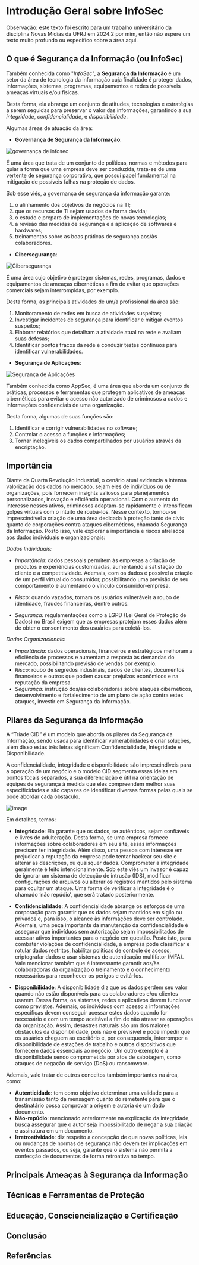 # Introdução Geral sobre InfoSec
Observação: este texto foi escrito para um trabalho universitário da disciplina Novas Mídias da UFRJ em 2024.2 por mim, então não espere um texto muito profundo ou específico sobre a área aqui.

## O que é Segurança da Informação (ou InfoSec)

Também conhecida como "*InfoSec*", a **Segurança da Informação** é um setor da área de  tecnologia da informação cuja finalidade é proteger dados, informações, sistemas, programas, equipamentos e redes de possíveis ameaças virtuais e/ou físicas. 

Desta forma, ela abrange um conjunto de atitudes, tecnologias e estratégias a serem seguidas para preservar o valor das informações, garantindo a sua *integridade*, *confidencialidade*, e *disponibilidade*. 

Algumas áreas de atuação da área:

* **Governança de Segurança da Informação**:

![governança de infosec](https://images.squarespace-cdn.com/content/v1/6048e1e3156d3f059791beae/1692983582379-AL6CU3H9AK9A7Z7856R5/governanca-da-seguranca-da-informacao-para-empresas-de-grande-porte-gateway-de-pagamento-iopay.png?format=1000w)

É uma área que trata de um conjunto de políticas, normas e métodos para guiar a forma que uma empresa deve ser conduzida, trata-se de uma vertente de segurança corporativa, que possui papel fundamental na mitigação de possíveis falhas na proteção de dados. 

Sob esse viés, a governança de segurança da informação garante:
1. o alinhamento dos objetivos de negócios na TI;
1. que os recursos de TI sejam usados de forma devida;
1. o estudo e preparo de implementações de novas tecnologias;
1. a revisão das medidas de segurança e a aplicação de softwares e hardwares;
1. treinamentos sobre as boas práticas de segurança aos/às colaboradores.
 
* **Cibersegurança**:

![Cibersegurança](https://encrypted-tbn0.gstatic.com/images?q=tbn:ANd9GcQmWW9A4K_QEJkAfYJR7lI3BRShJbSnRB5jtw&s)

É uma área cujo objetivo é proteger sistemas, redes, programas, dados e equipamentos de ameaças cibernéticas a fim de evitar que operações comerciais sejam interrompidas, por exemplo.
    
Desta forma, as principais atividades de um/a profissional da área são:
1. Monitoramento de redes em busca de atividades suspeitas;
1. Investigar incidentes de segurança para identificar e mitigar eventos suspeitos;
1. Elaborar relatórios que detalham a atividade atual na rede e avaliam suas defesas;
1. Identificar pontos fracos da rede e conduzir testes contínuos para identificar vulnerabilidades.
      
* **Segurança de Aplicações**:

![Segurança de Aplicações](https://live.staticflickr.com/4477/23922032368_14f828ab0f_b.jpg)

Também conhecida como AppSec, é uma área que aborda um conjunto de práticas, processos e ferramentas que protegem aplicativos de ameaças cibernéticas para evitar o acesso não autorizado de criminosos a dados e informações confidenciais de uma organização.

Desta forma, algumas de suas funções são:
1. Identificar e corrigir vulnerabilidades no software;
1. Controlar o acesso a funções e informações;
1. Tornar inelegíveis os dados compartilhados por usuários através da encriptação.

## Importância
   Diante da Quarta Revolução Industrial, o cenário atual evidencia a intensa valorização dos dados no mercado, sejam eles de indivíduos ou de organizações, pois fornecem insights valiosos para planejamentos personalizados, inovação e eficiência operacional. Com o aumento do interesse nesses ativos, criminosos adaptam-se rapidamente e intensificam golpes virtuais com o intuito de roubá-los.
   Nesse contexto, tornou-se imprescindível a criação de uma área dedicada à proteção tanto de civis quanto de corporações contra ataques cibernéticos, chamada Segurança da Informação.
   Posto isso, vale explorar a importância e riscos atrelados aos dados individuais e organizacionais:
   
*Dados Individuais:*
- _Importância:_ dados pessoais permitem às empresas a criação de produtos e experiências customizadas, aumentando a satisfação do cliente e a competitividade. Ademais, com os dados é possível a criação de um perfil virtual do consumidor, possibilitando uma previsão de seu comportamento e aumentando o vínculo consumidor-empresa.

 - _Risco:_ quando vazados, tornam os usuários vulneráveis a roubo de identidade, fraudes financeiras, dentre outros. 

 - _Segurança:_ regulamentações como a LGPD (Lei Geral de Proteção de Dados) no Brasil exigem que as empresas protejam esses dados além de obter o consentimento dos usuários para coletá-los.
   
*Dados Organizacionais:*
 - _Importância:_ dados operacionais, financeiros e estratégicos melhoram a eficiência de processos e aumentam a resposta às demandas do mercado, possibilitando previsão de vendas por exemplo.
 - _Risco:_ roubo de segredos industriais, dados de clientes, documentos financeiros e outros que podem causar prejuízos econômicos e na reputação da empresa. 
 - _Segurança:_ instrução dos/as colaboradoras sobre ataques cibernéticos, desenvolvimento e fortalecimento de um plano de ação contra estes ataques, investir em Segurança da Informação.

## Pilares da Segurança da Informação
 A “Tríade CID” é um modelo que aborda os pilares da Segurança da Informação, sendo usada para identificar vulnerabilidades e criar soluções, além disso estas três letras significam Confidencialidade, Integridade e Disponibilidade.

A confidencialidade, integridade e disponibilidade são imprescindíveis para a operação de um negócio e o modelo CID segmenta essas ideias em pontos focais separados, a sua diferenciação é útil na orientação de equipes de segurança à medida que eles compreendem melhor suas especificidades e são capazes de identificar diversas formas pelas quais se pode abordar cada obstáculo.

![image](https://github.com/user-attachments/assets/691ce92e-5056-4839-b8b8-90ffaa811a9f)

Em detalhes, temos:


- **Integridade**: 
Ela garante que os dados, se autênticos, sejam confiáveis e livres de adulteração. Desta forma, se uma empresa fornece informações sobre colaboradores em seu site, essas informações precisam ter integridade. Além disso, uma pessoa com interesse em prejudicar a reputação da empresa pode tentar hackear seu site e alterar as descrições, ou quaisquer dados.
Comprometer a integridade geralmente é feito intencionalmente. Sob este viés um invasor é capaz de ignorar um sistema de detecção de intrusão (IDS), modificar configurações de arquivos ou alterar os registros mantidos pelo sistema para ocultar um ataque. Uma forma de verificar a integridade é o chamado ‘não repúdio’, que será tratado posteriormente.

- **Confidencialidade**: 
A confidencialidade abrange os esforços de uma corporação para garantir que os dados sejam mantidos em sigilo ou privados e, para isso, o alcance às informações deve ser controlado. Ademais, uma peça importante da manutenção da confidencialidade é assegurar que indivíduos sem autorização sejam impossibilitados de acessar ativos importantes para o negócio em questão.
Posto isto, para combater violações de confidencialidade, a empresa pode classificar e rotular dados restritos, habilitar políticas de controle de acesso, criptografar dados e usar sistemas de autenticação multifator (MFA). Vale mencionar também que é interessante garantir aos/às colaboradoras da organização o treinamento e o conhecimento necessários para reconhecer os perigos e evitá-los.

- **Disponibilidade**: 
A disponibilidade diz que os dados perdem seu valor quando não estão disponíveis para os colaboradores e/ou clientes usarem. Dessa forma, os sistemas, redes e aplicativos devem funcionar como previstos. Ademais, os indivíduos com acesso a informações específicas devem conseguir acessar estes dados quando for necessário e com um tempo aceitável a fim de não atrasar as operações da organização.
Assim, desastres naturais são um dos maiores obstáculos da disponibilidade, pois não é previsível e pode impedir que os usuários cheguem ao escritório e, por consequencia, interromper a disponibilidade de estações de trabalho e outros dispositivos que fornecem dados essenciais ao negócio. Um outro exemplo é a disponibilidade sendo comprometida por atos de sabotagem, como ataques de negação de serviço (DoS) ou ransomware.

Ademais, vale tratar de outros conceitos também importantes na área, como:

- **Autenticidade**: tem como objetivo determinar uma validade para a transmissão tanto da mensagem quanto do remetente para que o destinatário possa comprovar a origem e autoria de um dado documento.
- **Não-repúdio**: mencionado anteriormente na explicação da integridade, busca assegurar que o autor seja impossibilitado de negar a sua criação e assinatura em um documento.
- **Irretroatividade**: diz respeito a concepção de que novas políticas, leis ou mudanças de normas de segurança não devem ter implicações em eventos passados, ou seja, garante que o sistema não permita a confecção de documentos de forma retroativa no tempo.

## Principais Ameaças à Segurança da Informação

## Técnicas e Ferramentas de Proteção

## Educação, Consciencialização e Certificação

## Conclusão

## Referências
